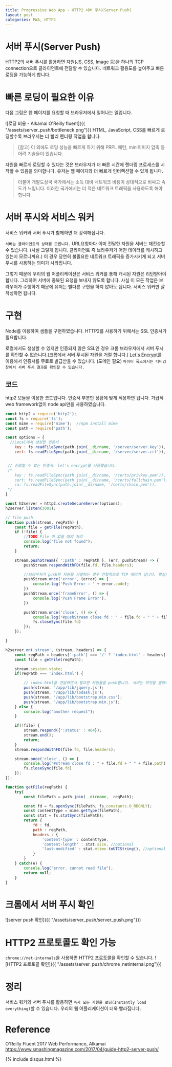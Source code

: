 ```yaml
---
title: Progressive Web App - HTTP2 서버 푸시(Server Push)
layout: post
categories: PWA, HTTP2
---
```

# 서버 푸시(Server Push)
HTTP2의 서버 푸시를 활용하면 자원(JS, CSS, Image 등)을 하나의 TCP connection으로 클라이언트에 전달할 수 있습니다. 네트워크 활용도를 높여주고 빠른 로딩을 가능하게 합니다.

# 빠른 로딩이 필요한 이유
다음 그림은 웹 페이지를 요청할 때 브라우저에서 일어나는 일입니다.

![로딩 비용 - Alkamai O'Reilly fluent]({{ "/assets/server_push/bottleneck.png"}})
HTML, JavaScript, CSS를 빠르게 로딩할수록 브라우저는 더 빨리 렌더링 작업을 합니다.
> [참고] 이 외에도 로딩 성능을 빠르게 하기 위해 PRPL 패턴, mini이미지 압축 등 어려 기술들이 있습니다.

자원을 빠르게 로딩할 수 있다는 것은 브라우저가 더 빠른 시간에 렌더링 프로세스를 시작할 수 있음을 의미합니다. 유저는 웹 페이지와 더 빠르게 인터렉션할 수 있게 됩니다.

> 더불어 개발도상국 국가에서는 소득 대비 네트워크 비용이 상대적으로 비싸고 속도가 느립니다. 이러한 국가에서는 더 적은 네트워크 트래픽을 사용하도록 해야합니다.

# 서버 푸시와 서비스 워커
서비스 워커와 서버 푸시가 함께하면 더 강력해집니다.

`서버는 클라이언트의 상태를 모릅니다.` URL요청마다 이미 전달한 자원을 서버는 재전송할 수 있습니다. (사실 그렇게 됩니다. 클라이언트 즉 브라우저가 어떤 데이터를 캐시하고 있는지 모르니까요.)
이 경우 당연히 불필요한 네트워크 트래픽을 증가시키게 되고 서버 푸시를 사용하는 의미가 사라집니다.  


그렇기 때문에 우리의 웹 어플리케이션은 서비스 워커를 통해 캐시된 자원은 리턴받아야 합니다. 그리하여 서버에 중복된 요청을 보내지 않도록 합니다.
사실 이 모든 작업은 브라우저가 수행하기 때문에 유저는 별다른 구현을 하지 않아도 됩니다. 서비스 워커만 잘 작성하면 됩니다.

# 구현
Node를 이용하여 샘플을 구현하였습니다. HTTP2를 사용하기 위해서는 SSL 인증서가 필요합니다.

로컬에서도 생성할 수 있지만 인증되지 않은 SSL인 경우 크롬 브라우저에서 서버 푸시를 확인할 수 없습니다.(크롬에서 서버 푸시된 자원을 거절 합니다.)
[Let's Encrypt](https://letsencrypt.org/getting-started/])를 이용해서 인증서를 무료로 발급받을 수 있습니다. (도메인 필요)
`파이어 폭스에서는 디버깅 창에서 서버 푸시 결과를 확인할 수 있습니다.`

## 코드
http2 모듈을 이용한 코드입니다. 인증서 부분만 상황에 맞게 적용하면 됩니다. 가급적 web framework없이 node api만을 사용하였습니다.
```JavaScript
const http2 = require('http2');
const fs = require('fs');
const mime = require('mime');  //npm install mime  
const path = require('path');

const options = {
  //Local에서 생성한 인증서
    key : fs.readFileSync(path.join(__dirname, '/server/server.key')),
    cert: fs.readFileSync(path.join(__dirname, '/server/server.crt')),


 // 신뢰할 수 있는 인증서. let's encrypt를 사용했습니다.
 /*
    key : fs.readFileSync(path.join(__dirname, '/certs/privkey.pem')),
    cert: fs.readFileSync(path.join(__dirname, '/certs/fullchain.pem')),
    ca: fs.readFileSync(path.join(__dirname, '/certs/chain.pem')),
 */
}

const h2server = http2.createSecureServer(options);
h2server.listen(3001);

// file push
function push(stream, reqPath) {
    const file = getFile(reqPath);
    if (!file) {
        //TODO File 이 없을 때의 처리
        console.log("file not found");
        return;
    }

    stream.pushStream({ ':path' : reqPath }, (err, pushStream) => {
        pushStream.respondWithFD(file.fd, file.headers);

        //브라우저가 push된 자원을 거절하는 경우 간헐적으로 TCP 에러가 납니다. 확실한 해결법은 찾지 못 했습니다.
        pushStream.once('error', (error) => {
            console.log('Push Error : ' + error.code);
        })
        pushStream.once('frameError', () => {
            console.log('Push Frame Error');
        })

        pushStream.once('close', () => {
            console.log("#pushStream close fd : " + file.fd + " " + file.path);
            fs.closeSync(file.fd)
        });
    });

}

h2server.on('stream', (stream, headers) => {
    const reqPath = headers[':path'] === '/' ? 'index.html' : headers[':path'];
    const file = getFile(reqPath);

    stream.session.state;
    if(reqPath === 'index.html') {

        // index.html을 전달하면서 필요한 자원들을 push합니다. 서버는 무엇을 클라이언트에 전달할지 알고 있어야합니다.
        push(stream, '/app/lib/jquery.js');
        push(stream, '/app/lib/lodash.js');
        push(stream, '/app/lib/bootstrap.min.css');
        push(stream, '/app/lib/bootstrap.min.js');
    } else {
        console.log("another request");
    }

    if(!file) {
        stream.respond({':status' : 404});
        stream.end();
        return;
    }
    stream.respondWithFD(file.fd, file.headers);

    stream.once('close', () => {
        console.log("#stream close fd : " + file.fd + " " + file.path);
        fs.closeSync(file.fd)
    });
});

function getFile(reqPath) {
    try{
        const filePath = path.join(__dirname,  reqPath);

        const fd = fs.openSync(filePath, fs.constants.O_RDONLY);
        const contentType = mime.getType(filePath);
        const stat = fs.statSync(filePath);
        return {
            fd : fd,
            path : reqPath,
            headers : {
                'content-type' : contentType,
                'content-length' : stat.size, //optional
                'last-modified' : stat.mtime.toUTCString(), //optional
            }
        }
    } catch(e) {
        console.log("error. cannot read file");
        return null;
    }
}
```

# 크롬에서 서버 푸시 확인
![server push 확인]({{ "/assets/server_push/server_push.png"}})

# HTTP2 프로토콜도 확인 가능
`chrome://net-internals`을 사용하면 HTTP2 프로토콜을 확인할 수 있습니다.
![HTTP2 프로토콜 확인]({{ "/assets/server_push/chrome_netinternal.png"}})

# 정리
서비스 워커와 서버 푸시를 활용하면 `즉시 모든 자원을 로딩(Instantly load everything)`할 수 있습니다. 우리의 웹 어플리케이션이 더욱 빨라집니다.

# Reference
O'Reilly Fluent 2017 Web Performance, Alkamai  
https://www.smashingmagazine.com/2017/04/guide-http2-server-push/

{% include disqus.html %}
